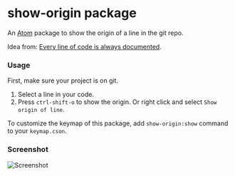 # show-origin package

An [Atom](https://atom.io) package to show the origin of a line in the git repo.


Idea from: [Every line of code is always documented](http://mislav.uniqpath.com/2014/02/hidden-documentation/).

### Usage

First, make sure your project is on git.

1. Select a line in your code.
2. Press `ctrl-shift-o` to show the origin. Or right click and select `Show origin of line`.

To customize the keymap of this package, add `show-origin:show` command to your `keymap.cson`.

### Screenshot

![Screenshot](http://i.imgur.com/c69Hebc.gif)
